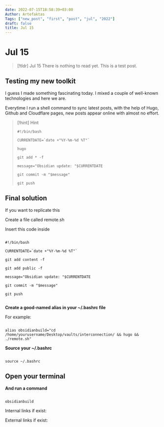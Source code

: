 ```yaml
---
date: 2022-07-15T18:58:39+03:00
Author: Artefaktas
Tags: ["new_post", "first", "post", "jul", "2022"]
draft: false
title: Jul 15
---
```


# Jul 15

> [!tldr] Jul 15
> There is nothing to read yet. This is a test post.

## Testing my new toolkit

I guess I made something fascinating today. I mixed a couple of well-known technologies and here we are.

Everytime I run a shell command to sync latest posts, with the help of Hugo, Github and Cloudflare pages, new posts appear online with almost no effort.

> [!hint] Hint
>
> ```
> #!/bin/bash
>
> CURRENTDATE=`date +"%Y-%m-%d %T"`
>
> hugo
>
> git add * -f
>
> message="Obsidian update: "$CURRENTDATE
>
> git commit -m "$message"
>
> git push
>
> ```

## Final solution

If you want to replicate this

Create a file called remote.sh

Insert this code inside

```

#!/bin/bash

CURRENTDATE=`date +"%Y-%m-%d %T"`

git add content -f

git add public -f

message="Obsidian update: "$CURRENTDATE

git commit -m "$message"

git push


```

**Create a good-named alias in your ~/.bashrc file**

For example:

```

alias obsidianbuild="cd /home/yourusername/Desktop/vaults/interconnection/ && hugo && ./remote.sh"

```

**Source your ~/.bashrc**

```

source ~/.bashrc

```

## Open your terminal

**And run a command**

```

obsidianbuild

```

Internal links if exist:

External links if exist:

